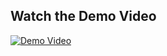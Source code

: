 ## Watch the Demo Video

[![Demo Video](https://img.youtube.com/vi/MMxdLhb5eeI/0.jpg)](https://www.youtube.com/watch?v=MMxdLhb5eeI "Video Title")